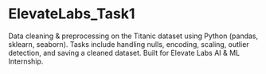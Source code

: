 # ElevateLabs_Task1
Data cleaning &amp; preprocessing on the Titanic dataset using Python (pandas, sklearn, seaborn). Tasks include handling nulls, encoding, scaling, outlier detection, and saving a cleaned dataset. Built for Elevate Labs AI &amp; ML Internship.
